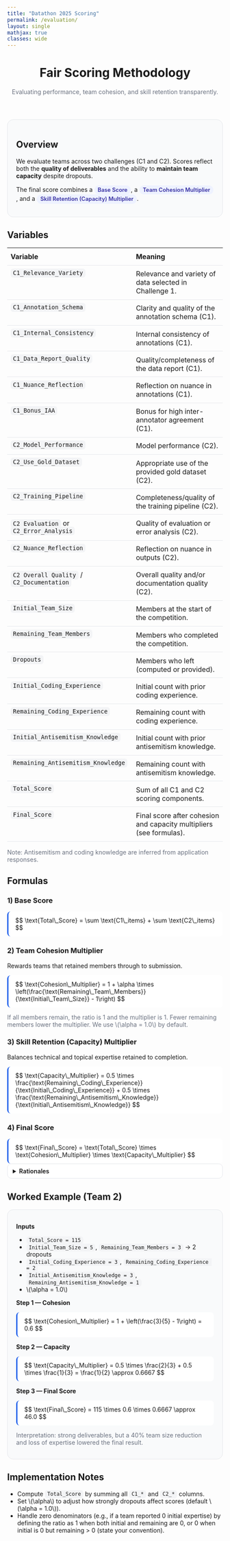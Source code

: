 ```yaml
---
title: "Datathon 2025 Scoring"
permalink: /evaluation/
layout: single
mathjax: true
classes: wide
---
```


<!-- Page-specific styles -->
<style>
  :root {
    --bg: #ffffff;
    --fg: #1f2937;
    --muted: #6b7280;
    --accent: #2563eb;
    --card: #f9fafb;
    --border: #e5e7eb;
  }
  .mm-page #main { background: var(--bg); color: var(--fg); }
  .container { max-width: 980px; margin: 0 auto; }
  .card { background: var(--card); border: 1px solid var(--border); border-radius: 14px; padding: 1rem 1.25rem; }
  .muted { color: var(--muted); }
  code, kbd { background: #f3f4f6; padding: .15rem .35rem; border-radius: 6px; }
  .eq { background: #fff; border-left: 3px solid var(--accent); padding: .75rem 1rem; border-radius: 8px; overflow-x: auto; }
  table { width: 100%; border-collapse: collapse; margin: 1rem 0; }
  th, td { padding: .6rem .5rem; border-bottom: 1px solid var(--border); vertical-align: top; }
  th { text-align: left; font-weight: 700; }
  .pill { display: inline-block; padding: .2rem .5rem; border-radius: 999px; background: #eef2ff; color: #3730a3; font-weight: 600; font-size: .8rem; }
  .callout { border: 1px solid var(--border); background: #fff; border-radius: 12px; padding: 1rem; }
  details { background: #fff; border: 1px solid var(--border); border-radius: 10px; padding: .5rem .75rem; }
  details > summary { cursor: pointer; font-weight: 600; }
</style>

<header>
  <h1>Fair Scoring Methodology</h1>
  <p class="muted">Evaluating performance, team cohesion, and skill retention transparently.</p>
</header>

<section class="card">
  <h2>Overview</h2>
  <p>
    We evaluate teams across two challenges (C1 and C2). Scores reflect both the
    <strong>quality of deliverables</strong> and the ability to <strong>maintain team capacity</strong> despite dropouts.
  </p>
  <p>
    The final score combines a <span class="pill">Base Score</span>, a
    <span class="pill">Team Cohesion Multiplier</span>, and a
    <span class="pill">Skill Retention (Capacity) Multiplier</span>.
  </p>
</section>

<section>
  <h2>Variables</h2>
  <table>
    <thead>
      <tr><th>Variable</th><th>Meaning</th></tr>
    </thead>
    <tbody>
      <tr><td><code>C1_Relevance_Variety</code></td><td>Relevance and variety of data selected in Challenge 1.</td></tr>
      <tr><td><code>C1_Annotation_Schema</code></td><td>Clarity and quality of the annotation schema (C1).</td></tr>
      <tr><td><code>C1_Internal_Consistency</code></td><td>Internal consistency of annotations (C1).</td></tr>
      <tr><td><code>C1_Data_Report_Quality</code></td><td>Quality/completeness of the data report (C1).</td></tr>
      <tr><td><code>C1_Nuance_Reflection</code></td><td>Reflection on nuance in annotations (C1).</td></tr>
      <tr><td><code>C1_Bonus_IAA</code></td><td>Bonus for high inter-annotator agreement (C1).</td></tr>
      <tr><td><code>C2_Model_Performance</code></td><td>Model performance (C2).</td></tr>
      <tr><td><code>C2_Use_Gold_Dataset</code></td><td>Appropriate use of the provided gold dataset (C2).</td></tr>
      <tr><td><code>C2_Training_Pipeline</code></td><td>Completeness/quality of the training pipeline (C2).</td></tr>
      <tr><td><code>C2_Evaluation</code> or <code>C2_Error_Analysis</code></td><td>Quality of evaluation or error analysis (C2).</td></tr>
      <tr><td><code>C2_Nuance_Reflection</code></td><td>Reflection on nuance in outputs (C2).</td></tr>
      <tr><td><code>C2_Overall_Quality</code> / <code>C2_Documentation</code></td><td>Overall quality and/or documentation quality (C2).</td></tr>
      <tr><td><code>Initial_Team_Size</code></td><td>Members at the start of the competition.</td></tr>
      <tr><td><code>Remaining_Team_Members</code></td><td>Members who completed the competition.</td></tr>
      <tr><td><code>Dropouts</code></td><td>Members who left (computed or provided).</td></tr>
      <tr><td><code>Initial_Coding_Experience</code></td><td>Initial count with prior coding experience.</td></tr>
      <tr><td><code>Remaining_Coding_Experience</code></td><td>Remaining count with coding experience.</td></tr>
      <tr><td><code>Initial_Antisemitism_Knowledge</code></td><td>Initial count with prior antisemitism knowledge.</td></tr>
      <tr><td><code>Remaining_Antisemitism_Knowledge</code></td><td>Remaining count with antisemitism knowledge.</td></tr>
      <tr><td><code>Total_Score</code></td><td>Sum of all C1 and C2 scoring components.</td></tr>
      <tr><td><code>Final_Score</code></td><td>Final score after cohesion and capacity multipliers (see formulas).</td></tr>
    </tbody>
  </table>
  <p class="muted">Note: Antisemitism and coding knowledge are inferred from application responses.</p>
</section>

<section>
  <h2>Formulas</h2>

  <h3>1) Base Score</h3>
  <div class="eq">
  $$
  \text{Total\_Score} = \sum \text{C1\_items} + \sum \text{C2\_items}
  $$
  </div>

  <h3>2) Team Cohesion Multiplier</h3>
  <p>Rewards teams that retained members through to submission.</p>
  <div class="eq">
  $$
  \text{Cohesion\_Multiplier} = 1 + \alpha \times \left(\frac{\text{Remaining\_Team\_Members}}{\text{Initial\_Team\_Size}} - 1\right)
  $$
  </div>
  <p class="muted">If all members remain, the ratio is 1 and the multiplier is 1. Fewer remaining members lower the multiplier. We use \(\alpha = 1.0\) by default.</p>

  <h3>3) Skill Retention (Capacity) Multiplier</h3>
  <p>Balances technical and topical expertise retained to completion.</p>
  <div class="eq">
  $$
  \text{Capacity\_Multiplier} =
  0.5 \times \frac{\text{Remaining\_Coding\_Experience}}{\text{Initial\_Coding\_Experience}} +
  0.5 \times \frac{\text{Remaining\_Antisemitism\_Knowledge}}{\text{Initial\_Antisemitism\_Knowledge}}
  $$
  </div>

  <h3>4) Final Score</h3>
  <div class="eq">
  $$
  \text{Final\_Score} = \text{Total\_Score} \times \text{Cohesion\_Multiplier} \times \text{Capacity\_Multiplier}
  $$
  </div>

  <details>
    <summary>Rationales</summary>
    <div class="callout">
      <ul>
        <li><strong>Quality first:</strong> The base score preserves the importance of the deliverables.</li>
        <li><strong>Retention matters:</strong> Teams that stayed intact receive proportional credit.</li>
        <li><strong>Skill mix:</strong> Retaining both coding and antisemitism knowledge is valued equally.</li>
        <li><strong>Transparent & reproducible:</strong> All terms and coefficients are explicit.</li>
      </ul>
    </div>
  </details>
</section>

<section>
  <h2>Worked Example (Team 2)</h2>
  <div class="card">
    <p><strong>Inputs</strong></p>
    <ul>
      <li><code>Total_Score = 115</code></li>
      <li><code>Initial_Team_Size = 5</code>, <code>Remaining_Team_Members = 3</code> → 2 dropouts</li>
      <li><code>Initial_Coding_Experience = 3</code>, <code>Remaining_Coding_Experience = 2</code></li>
      <li><code>Initial_Antisemitism_Knowledge = 3</code>, <code>Remaining_Antisemitism_Knowledge = 1</code></li>
      <li>\(\alpha = 1.0\)</li>
    </ul>
    <p><strong>Step 1 — Cohesion</strong></p>
    <div class="eq">
    $$
    \text{Cohesion\_Multiplier} =
    1 + \left(\frac{3}{5} - 1\right) = 0.6
    $$
    </div>
    <p><strong>Step 2 — Capacity</strong></p>
    <div class="eq">
    $$
    \text{Capacity\_Multiplier} =
    0.5 \times \frac{2}{3} + 0.5 \times \frac{1}{3}
    = \frac{1}{2} \approx 0.6667
    $$
    </div>
    <p><strong>Step 3 — Final Score</strong></p>
    <div class="eq">
    $$
    \text{Final\_Score} = 115 \times 0.6 \times 0.6667 \approx 46.0
    $$
    </div>
    <p class="muted">
      Interpretation: strong deliverables, but a 40% team size reduction and loss of expertise lowered the final result.
    </p>
  </div>
</section>

<section>
  <h2>Implementation Notes</h2>
  <ul>
    <li>Compute <code>Total_Score</code> by summing all <code>C1_*</code> and <code>C2_*</code> columns.</li>
    <li>Set \(\alpha\) to adjust how strongly dropouts affect scores (default \(\alpha = 1.0\)).</li>
    <li>Handle zero denominators (e.g., if a team reported 0 initial expertise) by defining the ratio as 1 when both initial and remaining are 0, or 0 when initial is 0 but remaining &gt; 0 (state your convention).</li>
  </ul>
</section>

